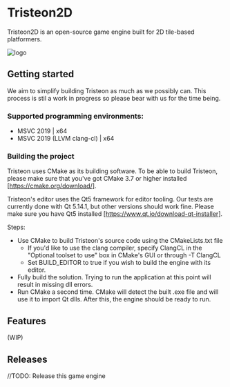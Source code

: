 # Tristeon2D
Tristeon2D is an open-source game engine built for 2D tile-based platformers.

![logo](https://i.imgur.com/0nUq7XL.png)

## Getting started
We aim to simplify building Tristeon as much as we possibly can. This process is stil a work in progress so please bear with us for the time being.

### Supported programming environments:
- MSVC 2019 | x64
- MSVC 2019 (LLVM clang-cl) | x64

### Building the project
Tristeon uses CMake as its building software. To be able to build Tristeon, please make sure that you've got CMake 3.7 or higher installed [https://cmake.org/download/].

Tristeon's editor uses the Qt5 framework for editor tooling. Our tests are currently done with Qt 5.14.1, but other versions should work fine. Please make sure you have Qt5 installed [https://www.qt.io/download-qt-installer].

Steps:
- Use CMake to build Tristeon's source code using the CMakeLists.txt file
  - If you'd like to use the clang compiler, specify ClangCL in the "Optional toolset to use" box in CMake's GUI or through -T ClangCL
  - Set BUILD_EDITOR to true if you wish to build the engine with its editor.
- Fully build the solution. Trying to run the application at this point will result in missing dll errors.
- Run CMake a second time. CMake will detect the built .exe file and will use it to import Qt dlls. 
After this, the engine should be ready to run.

## Features
(WIP)

## Releases
//TODO: Release this game engine 
